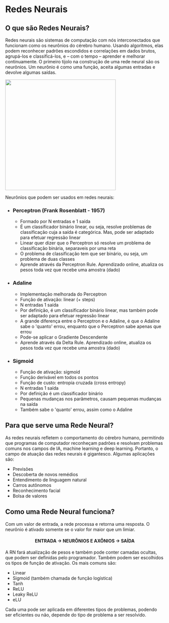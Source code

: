 # Redes Neurais

## O que são Redes Neurais?
Redes neurais são sistemas de computação com nós interconectados que funcionam como os neurônios do cérebro humano. Usando algoritmos, elas podem reconhecer padrões escondidos e correlações em dados brutos, agrupá-los e classificá-los, e – com o tempo – aprender e melhorar continuamente.
O primeiro tijolo na construção de uma rede neural são os neurônios. Um neurônio é como uma função, aceita algumas entradas e devolve algumas saídas.

<img src='https://upload.wikimedia.org/wikipedia/commons/thumb/3/3d/Neural_network.svg/1200px-Neural_network.svg.png' width=350></img>

Neurônios que podem ser usados em redes neurais:

- <strong><h3> Perceptron (Frank Rosenblatt - 1957) </h3></strong>
  - Formado por N entradas e 1 saída
  - É um classificador binário linear, ou seja, resolve problemas de classificação cuja a saída é categórica. Mas, pode ser adaptado para efetuar regressão       linear
  - Linear quer dizer que o Perceptron só resolve um problema de classificação binária, separaveis por uma reta
  - O problema de classificação tem que ser binário, ou seja, um problema de duas classes
  - Aprende através da Perceptron Rule. Aprendizado online, atualiza os pesos toda vez que recebe uma amostra (dado)

- <strong><h3> Adaline </h3></strong>
  - Implementação melhorada do Perceptron
  - Função de ativação: linear (+ steps)
  - N entradas 1 saída
  - Por definição, é um classificador binário linear, mas também pode ser adaptado para efetuar regressão linear
  - A grande diferença entre o Perceptron e o Adaline, é que o Adaline sabe o 'quanto' errou, enquanto que o Perceptron sabe apenas que errou
  - Pode-se aplicar o Gradiente Descendente
  - Aprende através da Delta Rule. Aprendizado online, atualiza os pesos toda vez que recebe uma amostra (dado)

- <strong><h3> Sigmoid </h3></strong>
  - Função de ativação: sigmoid
  - Função derivável em todos os pontos
  - Função de custo: entropia cruzada (cross entropy)
  - N entradas 1 saída
  - Por definição é um classificador binário
  - Pequenas mudanças nos parâmetros, causam pequenas mudanças na saída
  - Também sabe o 'quanto' errou, assim como o Adaline

## Para que serve uma Rede Neural?
As redes neurais refletem o comportamento do cérebro humano, permitindo que programas de computador reconheçam padrões e resolvam problemas comuns nos campos de IA, machine learning e deep learning. Portanto, o campo de atuação das redes neurais é gigantesco. Algumas aplicações são:

- Previsões
- Descoberta de novos remédios
- Entendimento de linguagem natural
- Carros autônomos
- Reconhecimento facial
- Bolsa de valores

## Como uma Rede Neural funciona?
Com um valor de entrada, a rede processa e retorna uma resposta. O neurônio é ativado somente se o valor for maior que um limiar. <br>
<h4 align="center">ENTRADA -> NEURÔNIOS E AXÔNIOS -> SAÍDA </h4>

A RN fará atualização de pesos e também pode conter camadas ocultas, que podem ser definidas pelo programador. Também podem ser escolhidos os tipos de função de ativação. Os mais comuns são:
- Linear
- Sigmoid (também chamada de função logística)
- Tanh
- ReLU
- Leaky ReLU
- eLU

Cada uma pode ser aplicada em diferentes tipos de problemas, podendo ser eficientes ou não, depende do tipo de problema a ser resolvido.
